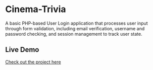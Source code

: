 # Cinema-Trivia
A basic PHP-based User Login application that processes user input through form validation, including email verification, username and password checking, and session management to track user state.

## Live Demo
[Check out the project here](https://www.canadiancoder.ca/cinema_trivia.php)
